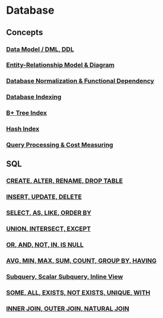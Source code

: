 # Database



## Concepts

### [Data Model / DML, DDL](https://ju-hy.tistory.com/17)

### [Entity-Relationship Model & Diagram](https://ju-hy.tistory.com/103)

### [Database Normalization & Functional Dependency](https://ju-hy.tistory.com/104)

### [Database Indexing](https://ju-hy.tistory.com/105)

### [B+ Tree Index](https://ju-hy.tistory.com/106)

### [Hash Index](https://ju-hy.tistory.com/107)

### [Query Processing & Cost Measuring](https://ju-hy.tistory.com/108)



## SQL

### [CREATE, ALTER, RENAME, DROP TABLE](https://ju-hy.tistory.com/94)

### [INSERT, UPDATE, DELETE](https://ju-hy.tistory.com/95)

### [SELECT, AS, LIKE, ORDER BY](https://ju-hy.tistory.com/96)

### [UNION, INTERSECT, EXCEPT](https://ju-hy.tistory.com/97)

### [OR, AND, NOT, IN, IS NULL](https://ju-hy.tistory.com/98)

### [AVG, MIN, MAX, SUM, COUNT, GROUP BY, HAVING](https://ju-hy.tistory.com/99)

### [Subquery, Scalar Subquery, Inline View](https://ju-hy.tistory.com/100)

### [SOME, ALL, EXISTS, NOT EXISTS, UNIQUE, WITH](https://ju-hy.tistory.com/101)

### [INNER JOIN, OUTER JOIN, NATURAL JOIN](https://ju-hy.tistory.com/102)